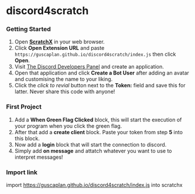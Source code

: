 # discord4scratch

### Getting Started
  1. Open [**ScratchX**](http://scratchx.org/) in your web browser.
  2. Click **Open Extension URL** and paste `https://guscaplan.github.io/discord4scratch/index.js` then click **Open**.
  3. Visit [The Discord Developers Panel](https://discordapp.com/developers/applications/me) and create an application.
  4. Open that application and click **Create a Bot User** after adding an avatar and customising the name to your liking.
  5. Click the *click to revial* button next to the **Token:** field and save this for latter. Never share this code with anyone!

### First Project
  1. Add a **When Green Flag Clicked** block, this will start the execution of your program when you click the green flag.
  2. After that add a **create client** block. Paste your token from step **5** into this block.
  3. Now add a **login** block that will start the connection to discord.
  4. Simply add **on message** and attatch whatever you want to use to interpret messages!



### Import link
import https://guscaplan.github.io/discord4scratch/index.js into scratchx
